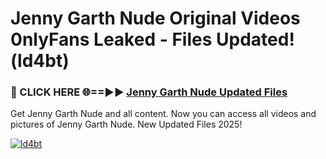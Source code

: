 # Jenny Garth Nude Original Videos 0nlyFans Leaked - Files Updated! (ld4bt)

<h3>🔴 CLICK HERE 🌐==►► <a href="https://tinyurl.com/52m3yx9h" rel="nofollow">Jenny Garth Nude Updated Files</a></h3>

Get Jenny Garth Nude and all content. Now you can access all videos and pictures of Jenny Garth Nude. New Updated Files 2025!

[![ld4bt](https://i.imgur.com/TnHtlc8.gif)](https://tinyurl.com/52m3yx9h)
